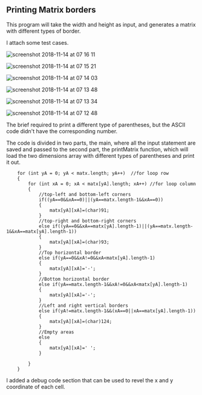 ## Printing Matrix borders

This program will take the width and height as input, and generates a matrix with different types of border. 

I attach some test cases.

![screenshot 2018-11-14 at 07 16 11](https://user-images.githubusercontent.com/16061014/48467671-7f0cc000-e7e1-11e8-99e1-ad8804e703e7.png)

![screenshot 2018-11-14 at 07 15 21](https://user-images.githubusercontent.com/16061014/48467729-ac596e00-e7e1-11e8-8944-380778b004c5.png)

![screenshot 2018-11-14 at 07 14 03](https://user-images.githubusercontent.com/16061014/48467730-ac596e00-e7e1-11e8-9fba-8fca3c5f9726.png)

![screenshot 2018-11-14 at 07 13 48](https://user-images.githubusercontent.com/16061014/48467731-acf20480-e7e1-11e8-8cdc-8946aed2bae3.png)

![screenshot 2018-11-14 at 07 13 34](https://user-images.githubusercontent.com/16061014/48467732-acf20480-e7e1-11e8-8dc7-6e5d4166bc96.png)

![screenshot 2018-11-14 at 07 12 48](https://user-images.githubusercontent.com/16061014/48467734-acf20480-e7e1-11e8-914f-eedc91f4be11.png)

The brief required to print a different type of parentheses, but the ASCII code didn't have the corresponding number. 

The code is divided in two parts, the main, where all the input statement are saved and passed to the second part, the printMatrix function, which will load the two dimensions array with different types of parentheses and print it out. 

        for (int yA = 0; yA < matx.length; yA++)  //for loop row 
        {
            for (int xA = 0; xA < matx[yA].length; xA++) //for loop column 
            {
            	//top-left and bottom-left corners  
            	if((yA==0&&xA==0)||(yA==matx.length-1&&xA==0))
            	{
            		matx[yA][xA]=(char)91;
            	}
            	//top-right and bottom-right corners  
            	else if((yA==0&&xA==matx[yA].length-1)||(yA==matx.length-1&&xA==matx[yA].length-1))
            	{
            		matx[yA][xA]=(char)93;
            	}
            	//Top horizontal border
            	else if(yA==0&&xA!=0&&xA<matx[yA].length-1)
            	{
            		matx[yA][xA]='-';
            	}
            	//Bottom horizontal border
            	else if(yA==matx.length-1&&xA!=0&&xA<matx[yA].length-1)
            	{
            		matx[yA][xA]='-';
            	}
            	//Left and right vertical borders
            	else if(yA!=matx.length-1&&(xA==0||xA==matx[yA].length-1))
            	{
            		matx[yA][xA]=(char)124;
            	}
            	//Empty areas
            	else
                {
                	matx[yA][xA]=' ';
                }
            	
            }
        }
        
 I added a debug code section that can be used to revel the x and y coordinate of each cell.



